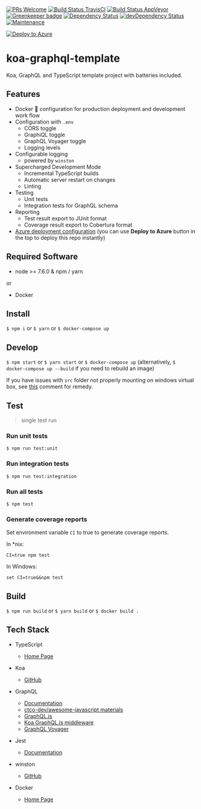 
[![PRs Welcome](https://img.shields.io/badge/PRs-welcome-brightgreen.svg?style=flat-square)](http://makeapullrequest.com)
[![Build Status TravisCI](https://travis-ci.org/ctco-dev/koa-graphql-template.svg?branch=master)](https://travis-ci.org/ctco-dev/koa-graphql-template)
[![Build Status AppVeyor](https://ci.appveyor.com/api/projects/status/wclytcth7faa5na5?svg=true)](https://ci.appveyor.com/project/trioletas/koa-graphql-template)
[![Greenkeeper badge](https://badges.greenkeeper.io/ctco-dev/koa-graphql-template.svg)](https://greenkeeper.io/)
[![Dependency Status](https://david-dm.org/ctco-dev/koa-graphql-template/master.svg)](https://david-dm.org/ctco-dev/koa-graphql-template/master)
[![devDependency Status](https://david-dm.org/ctco-dev/koa-graphql-template/master/dev-status.svg)](https://david-dm.org/ctco-dev/koa-graphql-template/master#info=devDependencies)
[![Maintenance](https://img.shields.io/maintenance/yes/2017.svg)]()

[![Deploy to Azure](http://azuredeploy.net/deploybutton.png)](https://azuredeploy.net/)

# koa-graphql-template

Koa, GraphQL and TypeScript template project with batteries included.

## Features

- Docker :whale: configuration for production deployment and development work flow
- Configuration with `.env`
  - CORS toggle
  - GraphiQL toggle
  - GraphQL Voyager toggle
  - Logging levels
- Configurable logging 
  - powered by `winston`  
- Supercharged Development Mode
  - Incremental TypeScript builds
  - Automatic server restart on changes
  - Linting
- Testing
  - Unit tests
  - Integration tests for GraphQL schema
- Reporting
  - Test result export to JUnit format
  - Coverage result export to Cobertura format
- [Azure deployment configuration](cloud/azure#deployment)
 (you can use __Deploy to Azure__ button in the top to deploy this repo instantly)  

## Required Software

- node >= 7.6.0 & npm / yarn

or

- Docker

## Install

`$ npm i` or `$ yarn` or `$ docker-compose up`

## Develop

`$ npm start` or `$ yarn start` or `$ docker-compose up` (alternatively, `$ docker-compose up --build` if you need to rebuild an image)

If you have issues with `src` folder not properly mounting on windows virtual box, see [this](https://github.com/docker/compose/issues/2548#issuecomment-232922650) comment for remedy.

## Test

> single test run

### Run unit tests

`$ npm run test:unit`

### Run integration tests

`$ npm run test:integration`

### Run all tests

`$ npm test`

### Generate coverage reports

Set environment variable `CI` to true to generate coverage reports.

In *nix:

`CI=true npm test`

In Windows:

`set CI=true&&npm test`

## Build

`$ npm run build` or `$ yarn build` or `$ docker build .`

## Tech Stack

- TypeScript
  - [Home Page](https://www.typescriptlang.org/)

- Koa
  - [GitHub](https://github.com/koajs/koa)

- GraphQL
  - [Documentation](http://graphql.org/learn/)
  - [ctco-dev/awesome-javascript materials](https://github.com/ctco-dev/awesome-javascript#graphql)
  - [GraphQL.js](http://graphql.org/graphql-js/)
  - [Koa GraphQL.js middleware](https://github.com/chentsulin/koa-graphql)
  - [GraphQL Voyager](https://apis.guru/graphql-voyager/)

- Jest
  - [Documentation](https://facebook.github.io/jest/docs/en/getting-started.html)

- winston
  - [GitHub](https://github.com/winstonjs/winston)
  
- Docker
  - [Home Page](https://www.docker.com)
